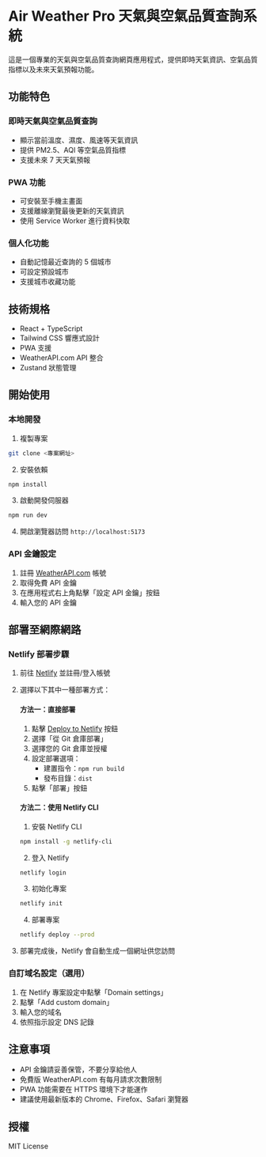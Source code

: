 # Air Weather Pro 天氣與空氣品質查詢系統

這是一個專業的天氣與空氣品質查詢網頁應用程式，提供即時天氣資訊、空氣品質指標以及未來天氣預報功能。

## 功能特色

### 即時天氣與空氣品質查詢
- 顯示當前溫度、濕度、風速等天氣資訊
- 提供 PM2.5、AQI 等空氣品質指標
- 支援未來 7 天天氣預報

### PWA 功能
- 可安裝至手機主畫面
- 支援離線瀏覽最後更新的天氣資訊
- 使用 Service Worker 進行資料快取

### 個人化功能
- 自動記憶最近查詢的 5 個城市
- 可設定預設城市
- 支援城市收藏功能

## 技術規格
- React + TypeScript
- Tailwind CSS 響應式設計
- PWA 支援
- WeatherAPI.com API 整合
- Zustand 狀態管理

## 開始使用

### 本地開發
1. 複製專案
```bash
git clone <專案網址>
```

2. 安裝依賴
```bash
npm install
```

3. 啟動開發伺服器
```bash
npm run dev
```

4. 開啟瀏覽器訪問 `http://localhost:5173`

### API 金鑰設定
1. 註冊 [WeatherAPI.com](https://www.weatherapi.com) 帳號
2. 取得免費 API 金鑰
3. 在應用程式右上角點擊「設定 API 金鑰」按鈕
4. 輸入您的 API 金鑰

## 部署至網際網路

### Netlify 部署步驟

1. 前往 [Netlify](https://www.netlify.com) 並註冊/登入帳號

2. 選擇以下其中一種部署方式：

   #### 方法一：直接部署
   1. 點擊 [Deploy to Netlify](https://app.netlify.com/start) 按鈕
   2. 選擇「從 Git 倉庫部署」
   3. 選擇您的 Git 倉庫並授權
   4. 設定部署選項：
      - 建置指令：`npm run build`
      - 發布目錄：`dist`
   5. 點擊「部署」按鈕

   #### 方法二：使用 Netlify CLI
   1. 安裝 Netlify CLI
   ```bash
   npm install -g netlify-cli
   ```

   2. 登入 Netlify
   ```bash
   netlify login
   ```

   3. 初始化專案
   ```bash
   netlify init
   ```

   4. 部署專案
   ```bash
   netlify deploy --prod
   ```

3. 部署完成後，Netlify 會自動生成一個網址供您訪問

### 自訂域名設定（選用）
1. 在 Netlify 專案設定中點擊「Domain settings」
2. 點擊「Add custom domain」
3. 輸入您的域名
4. 依照指示設定 DNS 記錄

## 注意事項
- API 金鑰請妥善保管，不要分享給他人
- 免費版 WeatherAPI.com 有每月請求次數限制
- PWA 功能需要在 HTTPS 環境下才能運作
- 建議使用最新版本的 Chrome、Firefox、Safari 瀏覽器

## 授權
MIT License